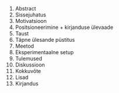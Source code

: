 1. Abstract
2. Sissejuhatus
3. Motivatsioon
4. Positsioneerimine + kirjanduse ülevaade
5. Taust
6. Täpne ülesande püstitus
7. Meetod
8. Eksperimentaalne setup
9. Tulemused
10. Diskussioon
11. Kokkuvõte
12. Lisad
13. Kirjandus
